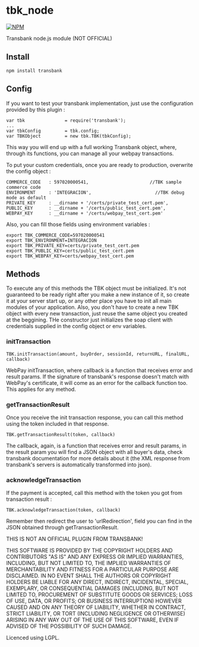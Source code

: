 # tbk_node

[![NPM](https://nodei.co/npm/transbank.png)](https://nodei.co/npm/transbank/)

Transbank node.js module (NOT OFFICIAL)

## Install

    npm install transbank

## Config

If you want to test your transbank implementation, just use the configuration provided by this plugin : 

    var tbk               = require('transbank');
    ...
    var tbkConfig         = tbk.config;
    var TBKObject         = new tbk.TBK(tbkConfig);
    
This way you will end up with a full working Transbank object, where, through its functions, you can manage all your webpay transactions.

To put your custom credentials, once you are ready to production, overwrite the config object : 
  
    COMMERCE_CODE   : 597020000541, 					  //TBK sample commerce code
    ENVIRONMENT     : 'INTEGRACION',						//TBK debug mode as default
    PRIVATE_KEY     : __dirname + '/certs/private_test_cert.pem',
    PUBLIC_KEY      : __dirname + '/certs/public_test_cert.pem',
    WEBPAY_KEY      : __dirname + '/certs/webpay_test_cert.pem'
    
Also, you can fill those fields using environment variables : 

    export TBK_COMMERCE_CODE=597020000541
    export TBK_ENVIRONMENT=INTEGRACION
    export TBK_PRIVATE_KEY=certs/private_test_cert.pem
    export TBK_PUBLIC_KEY=certs/public_test_cert.pem
    export TBK_WEBPAY_KEY=certs/webpay_test_cert.pem
    
## Methods
To execute any of this methods the TBK object must be initialized. It's not guaranteed to be ready right after you make a new instance of it, so create it at your server start up, or any other place you have to init all main modules of your application.
Also, you don't have to create a new TBK object with every new transaction, just reuse the same object you created at the beggining. THe constructor just initializes the soap client with credentials supplied in the config object or env variables.

### initTransaction

    TBK.initTransaction(amount, buyOrder, sessionId, returnURL, finalURL, callback)
  
WebPay initTransaction, where callback is a function that receives error and result params. If the signature of transbank's response doesn't match with WebPay's certificate, it will come as an error for the callback function too. This applies for any method.

### getTransactionResult
Once you receive the init transaction response, you can call this method using the token included in that response.

    TBK.getTransactionResult(token, callback)

The callback, again, is a function that receives error and result params, in the result param you will find a JSON object with all buyer's data, check transbank documentation for more details about it (the XML response from transbank's servers is automatically transformed into json).

### acknowledgeTransaction
If the payment is accepted, call this method with the token you got from transaction result :

    TBK.acknowledgeTransaction(token, callback)

Remember then redirect the user to 'urlRedirection', field you can find in the JSON obtained through getTransactionResult.


THIS IS NOT AN OFFICIAL PLUGIN FROM TRANSBANK!

THIS SOFTWARE IS PROVIDED BY THE COPYRIGHT HOLDERS AND CONTRIBUTORS "AS IS" AND ANY EXPRESS OR IMPLIED WARRANTIES, INCLUDING, BUT NOT LIMITED TO, THE IMPLIED WARRANTIES OF MERCHANTABILITY AND FITNESS FOR A PARTICULAR PURPOSE ARE DISCLAIMED. IN NO EVENT SHALL THE AUTHORS OR COPYRIGHT HOLDERS BE LIABLE FOR ANY DIRECT, INDIRECT, INCIDENTAL, SPECIAL, EXEMPLARY, OR CONSEQUENTIAL DAMAGES (INCLUDING, BUT NOT LIMITED TO, PROCUREMENT OF SUBSTITUTE GOODS OR SERVICES; LOSS OF USE, DATA, OR PROFITS; OR BUSINESS INTERRUPTION) HOWEVER CAUSED AND ON ANY THEORY OF LIABILITY, WHETHER IN CONTRACT, STRICT LIABILITY, OR TORT (INCLUDING NEGLIGENCE OR OTHERWISE) ARISING IN ANY WAY OUT OF THE USE OF THIS SOFTWARE, EVEN IF ADVISED OF THE POSSIBILITY OF SUCH DAMAGE.

Licenced using LGPL. 

	  
	 
